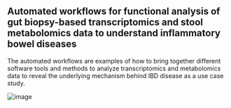 ## Automated workflows for functional analysis of gut biopsy-based transcriptomics and stool metabolomics data to understand inflammatory bowel diseases
The automated workflows are examples of how to bring together different software tools and methods to analyze transcriptomics and metabolomics data to reveal the underlying mechanism behind IBD disease as a use case study.


![image](https://user-images.githubusercontent.com/65600609/167213011-a954ebcb-1b83-4260-9b99-183a1ce2f108.png)
